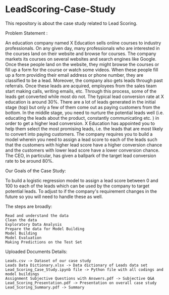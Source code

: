 # LeadScoring-Case-Study
This repository is about the case study related to Lead Scoring.

Problem Statement : 

An education company named X Education sells online courses to industry professionals. On any given day, many professionals who are interested in the courses land on their website and browse for courses. The company markets its courses on several websites and search engines like Google. Once these people land on the website, they might browse the courses or fill up a form for the course or watch some videos. When these people fill up a form providing their email address or phone number, they are classified to be a lead. Moreover, the company also gets leads through past referrals. Once these leads are acquired, employees from the sales team start making calls, writing emails, etc. Through this process, some of the leads get converted while most do not. The typical lead conversion rate at X education is around 30%. There are a lot of leads generated in the initial stage (top) but only a few of them come out as paying customers from the bottom. In the middle stage, you need to nurture the potential leads well (i.e. educating the leads about the product, constantly communicating etc. ) in order to get a higher lead conversion. X Education has appointed you to help them select the most promising leads, i.e. the leads that are most likely to convert into paying customers. The company requires you to build a model wherein you need to assign a lead score to each of the leads such that the customers with higher lead score have a higher conversion chance and the customers with lower lead score have a lower conversion chance. The CEO, in particular, has given a ballpark of the target lead conversion rate to be around 80%.

Our Goals of the Case Study:

To build a logistic regression model to assign a lead score between 0 and 100 to each of the leads which can be used by the company to target potential leads.
To adjust to if the company's requirement changes in the future so you will need to handle these as well.

The steps are broadly:

	Read and understand the data
	Clean the data
	Exploratory Data Analysis
	Prepare the data for Model Building
	Model Building
	Model Evaluation
	Making Predictions on the Test Set
	
Uploaded Documents Details:

	Leads.csv -> Dataset of our case study
	Leads Data Dictionary.xlsx -> Data dictionary of Leads data set
	Lead_Scoring_Case_Study.ipynb file -> Python file with all codings and model buildings
	Assignment Subjective Questions with Answers.pdf -> Subjective Q&A
	Lead_Scoring_Presentation.pdf -> Presentation on overall case study
	Lead_Scoring_Summary.pdf -> Summary
